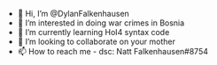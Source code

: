 - 👋 Hi, I’m @DylanFalkenhausen
- 👀 I’m interested in doing war crimes in Bosnia
- 🌱 I’m currently learning HoI4 syntax code
- 💞️ I’m looking to collaborate on your mother
- 📫 How to reach me - dsc: Natt Falkenhausen#8754
